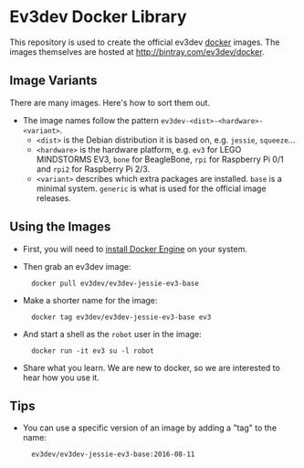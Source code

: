 Ev3dev Docker Library
=====================

This repository is used to create the official ev3dev [docker] images.
The images themselves are hosted at http://bintray.com/ev3dev/docker.

[docker]: https://www.docker.com


Image Variants
--------------

There are many images. Here's how to sort them out.

* The image names follow the pattern `ev3dev-<dist>-<hardware>-<variant>`.
    * `<dist>` is the Debian distribution it is based on, e.g. `jessie`, `squeeze`...
    * `<hardware>` is the hardware platform, e.g. `ev3` for LEGO MINDSTORMS EV3,
      `bone` for BeagleBone, `rpi` for Raspberry Pi 0/1 and `rpi2` for Raspberry
      Pi 2/3.
    * `<variant>` describes which extra packages are installed. `base` is a minimal
      system. `generic` is what is used for the official image releases.


Using the Images
----------------

* First, you will need to [install Docker Engine] on your system.
* Then grab an ev3dev image:

        docker pull ev3dev/ev3dev-jessie-ev3-base

* Make a shorter name for the image:

        docker tag ev3dev/ev3dev-jessie-ev3-base ev3

* And start a shell as the `robot` user in the image:

        docker run -it ev3 su -l robot

* Share what you learn. We are new to docker, so we are interested to hear how
  you use it.

[install Docker Engine]: https://docs.docker.com/engine/installation/

Tips
----

* You can use a specific version of an image by adding a "tag" to the name:

        ev3dev/ev3dev-jessie-ev3-base:2016-08-11
